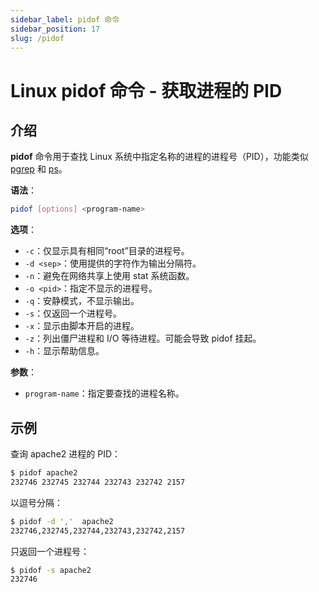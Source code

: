 ```yaml
---
sidebar_label: pidof 命令
sidebar_position: 17
slug: /pidof
---
```


# Linux pidof 命令 - 获取进程的 PID



## 介绍

**pidof** 命令用于查找 Linux 系统中指定名称的进程的进程号（PID），功能类似 [pgrep](/linux-command/pgrep) 和 [ps](/linux-command/ps)。

**语法**：

```bash
pidof [options] <program-name>
```

**选项**：

- `-c`：仅显示具有相同“root”目录的进程号。
- `-d <sep>`：使用提供的字符作为输出分隔符。
- `-n`：避免在网络共享上使用 stat 系统函数。
- `-o <pid>`：指定不显示的进程号。
- `-q`：安静模式，不显示输出。
- `-s`：仅返回一个进程号。
- `-x`：显示由脚本开启的进程。
- `-z`：列出僵尸进程和 I/O 等待进程。可能会导致 pidof 挂起。
- `-h`：显示帮助信息。

**参数**：

- `program-name`：指定要查找的进程名称。



## 示例

查询 apache2 进程的 PID：

```bash
$ pidof apache2 
232746 232745 232744 232743 232742 2157
```

以逗号分隔：

```bash
$ pidof -d ','  apache2 
232746,232745,232744,232743,232742,2157
```

只返回一个进程号：

```bash
$ pidof -s apache2 
232746
```


